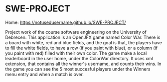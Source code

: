 # SWE-PROJECT

Home:
https://notusedusername.github.io/SWE-PROJECT/

Project work of the course software engineering on the University of Debrecen.
This application is an OpenJFX game named Color War. There is a board with white, red and blue fields, and the goal is that, the players have to fill the white fields, to have a row (if you paint with blue), or a column (if you paint with red) filled with their own color.
The game make a local leaderboard in the user home, under the ColorWar directory. It uses xml extension, that contains all the winner's username, and counts their wins. In the game you can see the 5 most succesful players under the Winners menu entry and when a match is over.
